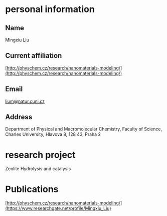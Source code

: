 # personal information
## Name 
Mingxiu Liu
## Current affiliation 
[http://physchem.cz/research/nanomaterials-modeling/](http://physchem.cz/research/nanomaterials-modeling/)
## Email 
lium@natur.cuni.cz
## Address 
Department of Physical and Macromolecular Chemistry,
Faculty of Science,
Charles University,
Hlavova 8, 128 43, Praha 2
# research project 
Zeolite Hydrolysis and catalysis
# Publications 
[http://physchem.cz/research/nanomaterials-modeling/](https://www.researchgate.net/profile/Mingxiu_Liu)


